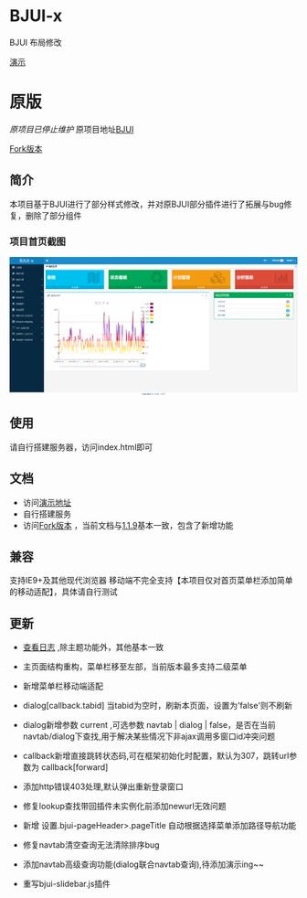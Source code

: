 # BJUI-x
BJUI 布局修改

[演示](https://jzaaa.github.io/BJUI-x/)


# 原版
*原项目已停止维护*
原项目地址[BJUI](http://b-jui.com/)

[Fork版本](https://github.com/JZaaa/B-JUI)


## 简介
本项目基于BJUI进行了部分样式修改，并对原BJUI部分插件进行了拓展与bug修复，删除了部分组件

### 项目首页截图

![首页截图](https://github.com/JZaaa/BJUI-x/blob/master/assets/img/index.png)

## 使用
请自行搭建服务器，访问index.html即可

## 文档
- 访问[演示地址](https://jzaaa.github.io/BJUI-x/)
- 自行搭建服务
- 访问[Fork版本](https://github.com/JZaaa/B-JUI) ，当前文档与[1.1.9](https://github.com/JZaaa/BJUI/tree/1.1.9)基本一致，包含了新增功能


## 兼容
支持IE9+及其他现代浏览器
移动端不完全支持【本项目仅对首页菜单栏添加简单的移动适配】，具体请自行测试


## 更新

- [查看日志](https://github.com/JZaaa/BJUI/blob/1.1.9/CHANGELOG.md) ,除主题功能外，其他基本一致


- 主页面结构重构，菜单栏移至左部，当前版本最多支持二级菜单
- 新增菜单栏移动端适配
- dialog[callback.tabid] 当tabid为空时，刷新本页面，设置为'false'则不刷新
- dialog新增参数 current ,可选参数 navtab | dialog | false，是否在当前navtab/dialog下查找,用于解决某些情况下非ajax调用多窗口id冲突问题
- callback新增直接跳转状态码,可在框架初始化时配置，默认为307，跳转url参数为 callback[forward]
- 添加http错误403处理,默认弹出重新登录窗口
- 修复lookup查找带回插件未实例化前添加newurl无效问题
- 新增 设置.bjui-pageHeader>.pageTitle 自动根据选择菜单添加路径导航功能
- 修复navtab清空查询无法清除排序bug
- 添加navtab高级查询功能(dialog联合navtab查询),待添加演示ing~~
- 重写bjui-slidebar.js插件

